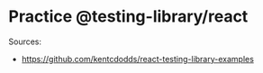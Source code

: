 # Practice @testing-library/react

Sources:
  - https://github.com/kentcdodds/react-testing-library-examples